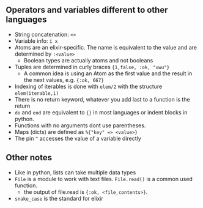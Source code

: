 ## Operators and variables different to other languages
- String concatenation: `<>`
- Variable info: `i x`
- Atoms are an elixir-specific. The name is equivalent to the value and are determined by `:<value>`
    - Boolean types are actually atoms and not booleans
- Tuples are determined in curly braces `{1,false, :ok, "uwu"}`
    - A common idea is using an Atom as the first value and the result in the next values, e.g. `{:ok, 667}`
- Indexing of iterables is done with `elem/2` with the structure `elem(iterable,i)`
- There is no return keyword, whatever you add last to a function is the return
- `do` and `end` are equivalent to `{}` in most languages or indent blocks in python.
- Functions with no arguments dont use parentheses.
- Maps (dicts) are defined as `%{"key" => <value>}`
- The pin `^` accesses the value of a variable directly

## Other notes
- Like in python, lists can take multiple data types
- `File` is a module to work with text files. `File.read()` is a common used function.
    - the output of file.read is `{:ok, <file_contents>}`.
- `snake_case` is the standard for elixir